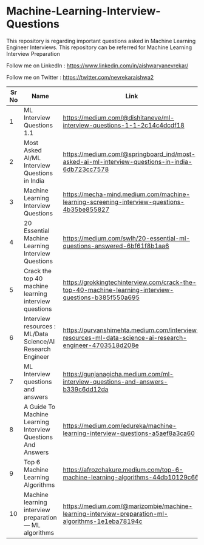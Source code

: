 # Machine-Learning-Interview-Questions
This repository is regarding important questions asked in Machine Learning Engineer Interviews. This repository can be referred for Machine Learning Interview Preparation

Follow me on LinkedIn : https://www.linkedin.com/in/aishwaryanevrekar/

Follow me on Twitter : https://twitter.com/nevrekaraishwa2


| Sr No | Name                                                         | Link                                                                  |
| ----- | ------------------------------------------------------------ | --------------------------------------------------------------------- |
| 1     | ML Interview Questions 1.1                                   |https://medium.com/@dishitaneve/ml-interview-questions-1-1-2c14c4dcdf18|
| 2     | Most Asked AI/ML Interview Questions in India                |https://medium.com/@springboard_ind/most-asked-ai-ml-interview-questions-in-india-6db723cc7578|
| 3     | Machine Learning Interview Questions                         |https://mecha-mind.medium.com/machine-learning-screening-interview-questions-4b35be855827|
| 4     |20 Essential Machine Learning Interview Questions             |https://medium.com/swlh/20-essential-ml-questions-answered-6bf61f8b1aa6|
| 5     |Crack the top 40 machine learning interview questions         |https://grokkingtechinterview.com/crack-the-top-40-machine-learning-interview-questions-b385f550a695|
| 6     |Interview resources : ML/Data Science/AI Research Engineer    |https://purvanshimehta.medium.com/interview-resources-ml-data-science-ai-research-engineer-4703518d208e|
| 7     |ML Interview questions and answers                            | https://gunjanagicha.medium.com/ml-interview-questions-and-answers-b339c6dd12da|
| 8     |A Guide To Machine Learning Interview Questions And Answers   |https://medium.com/edureka/machine-learning-interview-questions-a5aef8a3ca60    |
| 9     | Top 6 Machine Learning Algorithms                            |https://afrozchakure.medium.com/top-6-machine-learning-algorithms-44db10129c66  |
| 10    |Machine learning interview preparation — ML algorithms        |https://medium.com/@marizombie/machine-learning-interview-preparation-ml-algorithms-1e1eba78194c|
